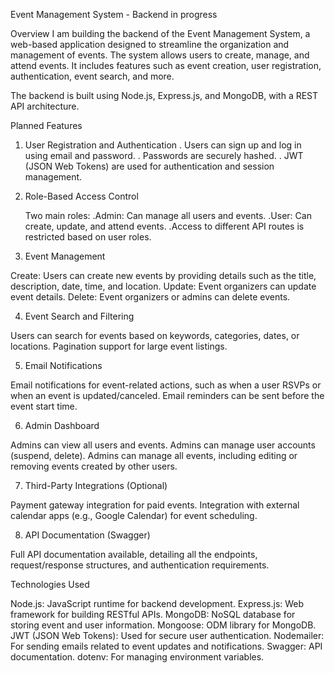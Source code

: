 Event Management System - Backend in progress

Overview
I am building the backend of the Event Management System, a web-based application designed to streamline 
the organization and management of events. The system allows users to create, manage, and attend events. 
It includes features such as event creation, user registration, authentication, event search, and more.

The backend is built using Node.js, Express.js, and MongoDB, with a REST API architecture.


Planned Features
1. User Registration and Authentication
        . Users can sign up and log in using email and password.
        . Passwords are securely hashed.
        . JWT (JSON Web Tokens) are used for authentication and session management.

 2. Role-Based Access Control

    Two main roles:
       .Admin: Can manage all users and events.
       .User: Can create, update, and attend events.
       .Access to different API routes is restricted based on user roles.

3. Event Management

Create: Users can create new events by providing details such as the title, description, date, time, and location.
Update: Event organizers can update event details.
Delete: Event organizers or admins can delete events.

4. Event Search and Filtering

Users can search for events based on keywords, categories, dates, or locations.
Pagination support for large event listings.

5. Email Notifications

Email notifications for event-related actions, such as when a user RSVPs or when an event is updated/canceled.
Email reminders can be sent before the event start time.

6. Admin Dashboard

Admins can view all users and events.
Admins can manage user accounts (suspend, delete).
Admins can manage all events, including editing or removing events created by other users.


7. Third-Party Integrations (Optional)

Payment gateway integration for paid events.
Integration with external calendar apps (e.g., Google Calendar) for event scheduling.

8. API Documentation (Swagger)

Full API documentation available, detailing all the endpoints, request/response structures,
and authentication requirements.



Technologies Used

Node.js: JavaScript runtime for backend development.
Express.js: Web framework for building RESTful APIs.
MongoDB: NoSQL database for storing event and user information.
Mongoose: ODM library for MongoDB.
JWT (JSON Web Tokens): Used for secure user authentication.
Nodemailer: For sending emails related to event updates and notifications.
Swagger: API documentation.
dotenv: For managing environment variables.
